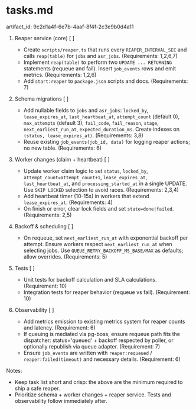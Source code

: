 # tasks.md

artifact_id: 9c2d1a4f-6e7b-4aaf-8f4f-2c3e9b0d4a11

1. Reaper service (core) [ ]

    - Create `scripts/reaper.ts` that runs every `REAPER_INTERVAL_SEC` and calls `reap(table)` for `jobs` and `asr_jobs`. (Requirements: 1,2,6,7)
    - Implement `reap(table)` to perform two `UPDATE ... RETURNING` statements (requeue and fail). Insert `job_events` rows and emit metrics. (Requirements: 1,2,6)
    - Add `start:reaper` to `package.json` scripts and docs. (Requirements: 7)

2. Schema migrations [ ]

    - Add nullable fields to `jobs` and `asr_jobs`: `locked_by`, `lease_expires_at`, `last_heartbeat_at`, `attempt_count` (default 0), `max_attempts` (default 3), `fail_code`, `fail_reason`, `stage`, `next_earliest_run_at`, `expected_duration_ms`. Create indexes on `(status, lease_expires_at)`. (Requirements: 3,8)
    - Reuse existing `job_events(job_id, data)` for logging reaper actions; no new table. (Requirements: 6)

3. Worker changes (claim + heartbeat) [ ]

    - Update worker claim logic to set `status`, `locked_by`, `attempt_count=attempt_count+1`, `lease_expires_at`, `last_heartbeat_at`, and `processing_started_at` in a single UPDATE. Use `SKIP LOCKED` selection to avoid races. (Requirements: 2,3,4)
    - Add heartbeat timer (10-15s) in workers that extend `lease_expires_at`. (Requirements: 4)
    - On finish or error, clear lock fields and set `state=done|failed`. (Requirements: 2,5)

4. Backoff & scheduling [ ]

    - On requeue, set `next_earliest_run_at` with exponential backoff per attempt. Ensure workers respect `next_earliest_run_at` when selecting jobs. Use `QUEUE_RETRY_BACKOFF_MS_BASE/MAX` as defaults; allow overrides. (Requirements: 5)

5. Tests [ ]

    - Unit tests for backoff calculation and SLA calculations. (Requirement: 10)
    - Integration tests for reaper behavior (requeue vs fail). (Requirement: 10)

6. Observability [ ]
    - Add metrics emission to existing metrics system for reaper counts and latency. (Requirement: 6)
    - If queuing is mediated via pg-boss, ensure requeue path fits the dispatcher: status='queued' + backoff respected by poller, or optionally republish via queue adapter. (Requirement: 7)
    - Ensure `job_events` are written with `reaper:requeued` / `reaper:failed(timeout)` and necessary details. (Requirement: 6)

Notes:

-   Keep task list short and crisp: the above are the minimum required to ship a safe reaper.
-   Prioritize schema + worker changes + reaper service. Tests and observability follow immediately after.
